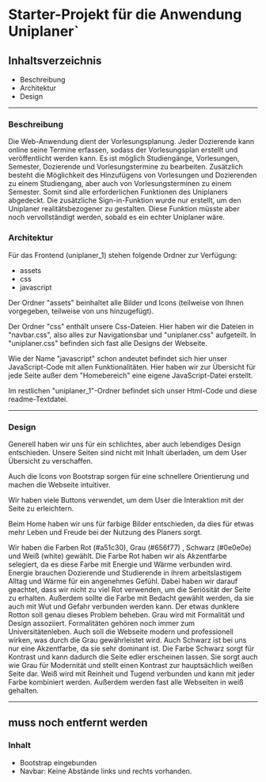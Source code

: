 # Starter-Projekt für die Anwendung Uniplaner`

## Inhaltsverzeichnis

- Beschreibung
- Architektur
- Design

---

### Beschreibung

Die Web-Anwendung dient der Vorlesungsplanung.
Jeder Dozierende kann online seine Termine erfassen, sodass der Vorlesungsplan erstellt und veröffentlicht werden kann.
Es ist möglich Studiengänge, Vorlesungen, Semester, Dozierende und Vorlesungstermine zu bearbeiten.
Zusätzlich besteht die Möglichkeit des Hinzufügens von Vorlesungen und Dozierenden zu einem Studiengang, aber auch von Vorlesungsterminen zu einem Semester.
Somit sind alle erforderlichen Funktionen des Uniplaners abgedeckt.
Die zusätzliche Sign-in-Funktion wurde nur erstellt, um den Uniplaner realitätsbezogener zu gestalten. Diese Funktion müsste aber noch vervollständigt werden, sobald es ein echter Uniplaner wäre.

### Architektur

Für das Frontend (uniplaner_1) stehen folgende Ordner zur Verfügung:

- assets
- css
- javascript

Der Ordner "assets" beinhaltet alle Bilder und Icons (teilweise von Ihnen vorgegeben, teilweise von uns hinzugefügt).

Der Ordner "css" enthält unsere Css-Dateien. Hier haben wir die Dateien in "navbar.css", also alles zur Navigationsbar und "uniplaner.css" aufgeteilt. In "uniplaner.css" befinden sich fast alle Designs der Webseite.

Wie der Name "javascript" schon andeutet befindet sich hier unser JavaScript-Code mit allen Funktionalitäten. Hier haben wir zur Übersicht für jede Seite außer dem "Homebereich" eine eigene JavaScript-Datei erstellt.

Im restlichen "uniplaner_1"-Ordner befindet sich unser Html-Code und diese readme-Textdatei.

---

### Design

Generell haben wir uns für ein schlichtes, aber auch lebendiges Design entschieden.
Unsere Seiten sind nicht mit Inhalt überladen, um dem User Übersicht zu verschaffen.

Auch die Icons von Bootstrap sorgen für eine schnellere Orientierung und machen die Webseite intuitiver.

Wir haben viele Buttons verwendet, um dem User die Interaktion mit der Seite zu erleichtern.

Beim Home haben wir uns für farbige Bilder entschieden, da dies für etwas mehr Leben und Freude bei der Nutzung des Planers sorgt.

Wir haben die Farben Rot (#a51c30), Grau (#656f77) , Schwarz (#0e0e0e) und Weiß (white) gewählt.
Die Farbe Rot haben wir als Akzentfarbe selegiert, da es diese Farbe mit Energie und Wärme verbunden wird. Energie brauchen Dozierende und Studierende in ihrem arbeitslastigem Alltag und Wärme für ein angenehmes Gefühl. Dabei haben wir darauf geachtet, dass wir nicht zu viel Rot verwenden, um die Seriösität der Seite zu erhalten. Außerdem sollte die Farbe mit Bedacht gewählt werden, da sie auch mit Wut und Gefahr verbunden werden kann. Der etwas dunklere Rotton soll genau dieses Problem beheben.
Grau wird mit Formalität und Design assoziiert. Formalitäten gehören noch immer zum Universitätenleben. Auch soll die Webseite modern und professionell wirken, was durch die Grau gewährleistet wird.
Auch Schwarz ist bei uns nur eine Akzentfarbe, da sie sehr dominant ist. Die Farbe Schwarz sorgt für Kontrast und kann dadurch die Seite edler erscheinen lassen. Sie sorgt auch wie Grau für Modernität und stellt einen Kontrast zur hauptsächlich weißen Seite dar.
Weiß wird mit Reinheit und Tugend verbunden und kann mit jeder Farbe kombiniert werden. Außerdem werden fast alle Webseiten in weiß gehalten.

---

## muss noch entfernt werden

### Inhalt

- Bootstrap eingebunden
- Navbar: Keine Abstände links und rechts vorhanden.
